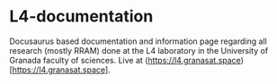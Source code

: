 # L4-documentation
Docusaurus based documentation and information page regarding all research (mostly RRAM) done at the L4 laboratory in the University of Granada faculty of sciences. Live at (https://l4.granasat.space)[https://l4.granasat.space].
